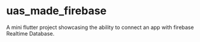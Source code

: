 # uas_made_firebase

A mini flutter project showcasing the ability to connect an app with firebase Realtime Database.
